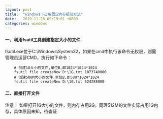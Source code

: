 ```yaml
---
layout: post
title:  "windows下占用固定内存极简方法"
date:   2019-11-26 09:19:01 +0800
categories: windows
---
```

#### 一、利用fsutil工具创建指定大小的文件
fsutil.exe位于C:\Windows\System32，如果在cmd中执行该命令无权限，则需管理员运营CMD，执行如下命令：
```shell script
    # 创建1G大小的文件,单位B,即1024*1024*1024
    fsutil file createNew D:\1G.txt 1073740000
    # 创建500M大小的文件,单位B,即500*1024*1024
    fsutil file createNew D:\1G.txt 524288000
```

#### 二、直接打开文件
注意： 如果打开1G大小的文件，则内存占用2G，同理512M的文件实际占用1G内存，具体原因未知，待查证